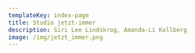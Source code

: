 ```yaml
---
templateKey: index-page
title: Studio jetzt-immer 
description: Siri Lee Lindskrog, Amanda-Li Kollberg
image: /img/jetzt_immer.png
---
```

